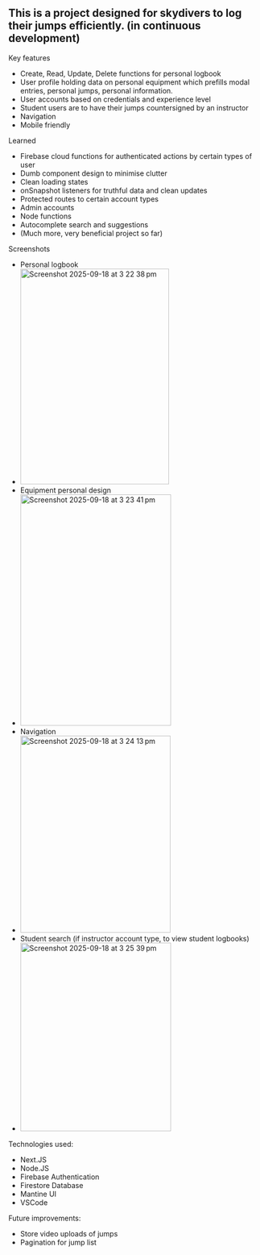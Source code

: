## This is a project designed for skydivers to log their jumps efficiently. (in continuous development)

Key features
- Create, Read, Update, Delete functions for personal logbook
- User profile holding data on personal equipment which prefills modal entries, personal jumps, personal information.
- User accounts based on credentials and experience level
- Student users are to have their jumps countersigned by an instructor
- Navigation
- Mobile friendly

Learned
- Firebase cloud functions for authenticated actions by certain types of user
- Dumb component design to minimise clutter
- Clean loading states
- onSnapshot listeners for truthful data and clean updates
- Protected routes to certain account types
- Admin accounts
- Node functions
- Autocomplete search and suggestions
- (Much more, very beneficial project so far)

Screenshots
- Personal logbook
- <img width="295" height="428" alt="Screenshot 2025-09-18 at 3 22 38 pm" src="https://github.com/user-attachments/assets/c45aad49-41f7-43c5-972f-ec7a1550242f" />
- Equipment personal design
- <img width="299" height="459" alt="Screenshot 2025-09-18 at 3 23 41 pm" src="https://github.com/user-attachments/assets/4e6e6fbd-53f5-414b-b497-20fcbce80452" />
- Navigation
- <img width="298" height="391" alt="Screenshot 2025-09-18 at 3 24 13 pm" src="https://github.com/user-attachments/assets/2fd3a16c-3842-4923-822d-b57be605ad03" />
- Student search (if instructor account type, to view student logbooks)
- <img width="299" height="374" alt="Screenshot 2025-09-18 at 3 25 39 pm" src="https://github.com/user-attachments/assets/d29df0b5-f327-4ed7-8bf4-d182a79d5247" />

Technologies used:

- Next.JS
- Node.JS
- Firebase Authentication
- Firestore Database
- Mantine UI
- VSCode

Future improvements:

- Store video uploads of jumps
- Pagination for jump list

